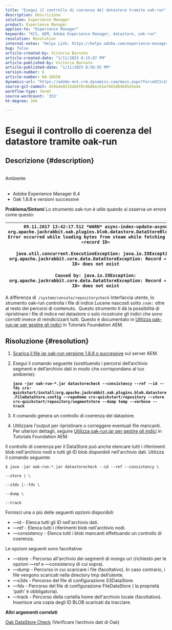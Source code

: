 ```yaml
---
title: "Esegui il controllo di coerenza del datastore tramite oak-run"
description: Descrizione
solution: Experience Manager
product: Experience Manager
applies-to: "Experience Manager"
keywords: "KCS, AEM, Adobe Experience Manager, datastore, oak-run"
resolution: Resolution
internal-notes: "Helpx Link: https://helpx.adobe.com/experience-manager/kb/How-to-run-a-datastore-consistency-check-via-oak-run-AEM.html"
bug: false
article-created-by: Victoria Barnato
article-created-date: "1/11/2023 8:15:07 PM"
article-published-by: Victoria Barnato
article-published-date: "1/11/2023 8:56:55 PM"
version-number: 6
article-number: KA-16550
dynamics-url: "https://adobe-ent.crm.dynamics.com/main.aspx?forceUCI=1&pagetype=entityrecord&etn=knowledgearticle&id=c6523ea2-ec91-ed11-aad1-6045bd006d92"
source-git-commit: d19a4e9215abbf0c9b8bec61a7d41d84b95d3e4e
workflow-type: tm+mt
source-wordcount: '353'
ht-degree: 24%

---
```


# Esegui il controllo di coerenza del datastore tramite oak-run

## Descrizione {#description}

<br>Ambiente<br><br>
- Adobe Experience Manager 6.4
- Oak 1.8.8 e versioni successive



<b>Problema/Sintomi</b>
Lo strumento oak-run è utile quando si osserva un errore come questo:


| `09.11.2017 13:42:17.512 *WARN* async-index-update-async org.apache.jackrabbit.oak.plugins.blob.datastore.DataStoreBlobStore Error occurred while loading bytes from steam while fetching for id «record ID»`<br><br>`java.util.concurrent.ExecutionException: java.io.IOException: org.apache.jackrabbit.core.data.DataStoreException: Record «record ID» does not exist`<br><br>`Caused by: java.io.IOException: org.apache.jackrabbit.core.data.DataStoreException: Record «record ID» does not exist` |
| --- |




A differenza di` /system/console/repositorycheck` Interfaccia utente, lo strumento oak-run controlla i file di indice Lucene nascosti sotto `/oak:` oltre al resto dei percorsi di contenuto.  Questo strumento ti dà la possibilità di ripristinare i file di indice nel datastore o solo ricostruire gli indici che sono corrotti invece di reindicizzarli tutti. Questo è documentato in [Utilizza oak-run.jar per gestire gli indici](https://experienceleague.adobe.com/docs/experience-manager-learn/foundation/administration/use-oak-run-jar-to-manage-indexes.html?lang=en) in Tutorials Foundation AEM.


## Risoluzione {#resolution}


1. [Scarica il file jar oak-run versione 1.8.8 o successive](https://repo1.maven.org/maven2/org/apache/jackrabbit/oak-run/1.6.6/oak-run-1.6.6.jar) sul server AEM.
2. Esegui il comando seguente (sostituendo i percorsi dell’archivio segmenti e dell’archivio dati in modo che corrispondano al tuo ambiente):

   <b>`java -jar oak-run-*.jar datastorecheck --consistency --ref --id --fds crx-quickstart/install/org.apache.jackrabbit.oak.plugins.blob.datastore.FileDataStore.config --repoHome crx-quickstart/repository --store crx-quickstart/repository/segmentstore --dump temp --verbose --track`</b>


3. Il comando genera un controllo di coerenza del datastore.
4. Utilizzare l&#39;output per ripristinare o correggere eventuali file mancanti. Per ulteriori dettagli, seguire [Utilizza oak-run.jar per gestire gli indici](https://experienceleague.adobe.com/docs/experience-manager-learn/foundation/administration/use-oak-run-jar-to-manage-indexes.html?lang=en) in Tutorials Foundation AEM.


Il controllo di coerenza per il DataStore può anche elencare tutti i riferimenti blob nell&#39;archivio nodi e tutti gli ID blob disponibili nell&#39;archivio dati. Utilizza il comando seguente:

`$ java -jar oak-run-*.jar datastorecheck --id --ref --consistency \`

`--store | \`

`--s3ds |--fds \`

`--dump \`

`--track`

Fornisci una o più delle seguenti opzioni disponibili:

- —id - Elenca tutti gli ID nell&#39;archivio dati.
- —ref - Elenca tutti i riferimenti blob nell&#39;archivio nodi.
- —consistency - Elenca tutti i blob mancanti effettuando un controllo di coerenza.


Le opzioni seguenti sono facoltative:

- —store - Percorso all&#39;archivio dei segmenti di mongo uri (richiesto per le opzioni —ref e —consistency di cui sopra).
- —dump - Percorso in cui scaricare i file (facoltativo). In caso contrario, i file vengono scaricati nella directory tmp dell’utente.
- —s3ds - Percorso del file di configurazione S3DataStore.
- —fds - Percorso del file di configurazione FileDataStore ( la proprietà &#39;path&#39; è obbligatoria).
- —track - Percorso della cartella home dell&#39;archivio locale (facoltativo). Inserisce una copia degli ID BLOB scaricati da tracciare.


<b>Altri argomenti correlati</b>

[Oak DataStore Check](https://github.com/apache/jackrabbit-oak/tree/1.8/oak-run#oak-datastore-check) (Verificare l’archivio dati di Oak)
